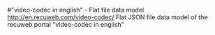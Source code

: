 #"video-codec in english" - Flat file data model
http://en.recuweb.com/video-codec/
Flat JSON file data model of the recuweb portal "video-codec in english"
